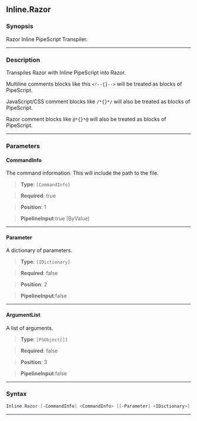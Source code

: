 Inline.Razor
------------
### Synopsis
Razor Inline PipeScript Transpiler.

---
### Description

Transpiles Razor with Inline PipeScript into Razor.

Multiline comments blocks like this ```<!--{}-->``` will be treated as blocks of PipeScript.

JavaScript/CSS comment blocks like ```/*{}*/``` will also be treated as blocks of PipeScript.

Razor comment blocks like ```@*{}*@``` will also be treated as blocks of PipeScript.

---
### Parameters
#### **CommandInfo**

The command information.  This will include the path to the file.



> **Type**: ```[CommandInfo]```

> **Required**: true

> **Position**: 1

> **PipelineInput**:true (ByValue)



---
#### **Parameter**

A dictionary of parameters.



> **Type**: ```[IDictionary]```

> **Required**: false

> **Position**: 2

> **PipelineInput**:false



---
#### **ArgumentList**

A list of arguments.



> **Type**: ```[PSObject[]]```

> **Required**: false

> **Position**: 3

> **PipelineInput**:false



---
### Syntax
```PowerShell
Inline.Razor [-CommandInfo] <CommandInfo> [[-Parameter] <IDictionary>] [[-ArgumentList] <PSObject[]>] [<CommonParameters>]
```
---

